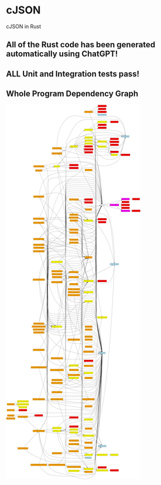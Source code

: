 # cJSON
cJSON in Rust

## All of the Rust code has been generated automatically using ChatGPT!

## ALL Unit and Integration tests pass!

## Whole Program Dependency Graph
![Dependency Graph](dependency_graph.png)
